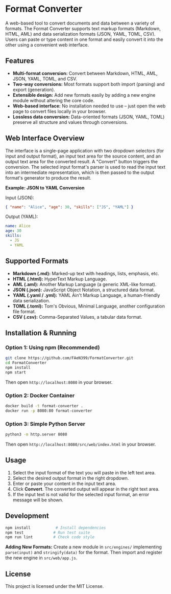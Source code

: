 # Format Converter

A web-based tool to convert documents and data between a variety of formats. The Format Converter supports text markup formats (Markdown, HTML, AML) and data serialization formats (JSON, YAML, TOML, CSV). Users can paste or type content in one format and easily convert it into the other using a convenient web interface.

## Features

- **Multi-format conversion:** Convert between Markdown, HTML, AML, JSON, YAML, TOML, and CSV.
- **Two-way conversions:** Most formats support both import (parsing) and export (generation).
- **Extensible design:** Add new formats easily by adding a new engine module without altering the core code.
- **Web-based interface:** No installation needed to use – just open the web page to convert files locally in your browser.
- **Lossless data conversion:** Data-oriented formats (JSON, YAML, TOML) preserve all structure and values through conversions. 

## Web Interface Overview

The interface is a single-page application with two dropdown selectors (for input and output format), an input text area for the source content, and an output text area for the converted result. A "Convert" button triggers the conversion. The selected input format's parser is used to read the input text into an intermediate representation, which is then passed to the output format's generator to produce the result.

**Example: JSON to YAML Conversion**

Input (JSON):
```json
{ "name": "Alice", "age": 30, "skills": ["JS", "YAML"] }
```

Output (YAML):
```yaml
name: Alice
age: 30
skills:
  - JS
  - YAML
```

## Supported Formats

- **Markdown (.md):** Marked-up text with headings, lists, emphasis, etc.
- **HTML (.html):** HyperText Markup Language.
- **AML (.aml):** Another Markup Language (a generic XML-like format).
- **JSON (.json):** JavaScript Object Notation, a structured data format.
- **YAML (.yaml / .yml):** YAML Ain't Markup Language, a human-friendly data serialization.
- **TOML (.toml):** Tom's Obvious, Minimal Language, another configuration file format.
- **CSV (.csv):** Comma-Separated Values, a tabular data format.

## Installation & Running

### Option 1: Using npm (Recommended)
```bash
git clone https://github.com/FAeN399/FormatConverter.git
cd FormatConverter
npm install
npm start
```
Then open `http://localhost:8080` in your browser.

### Option 2: Docker Container
```bash
docker build -t format-converter .
docker run -p 8080:80 format-converter
```

### Option 3: Simple Python Server
```bash
python3 -m http.server 8080
```
Then open `http://localhost:8080/src/web/index.html` in your browser.

## Usage

1. Select the input format of the text you will paste in the left text area.
2. Select the desired output format in the right dropdown.
3. Enter or paste your content in the input text area.
4. Click **Convert**. The converted output will appear in the right text area.
5. If the input text is not valid for the selected input format, an error message will be shown.

## Development

```bash
npm install           # Install dependencies
npm test             # Run test suite
npm run lint         # Check code style
```

**Adding New Formats:** Create a new module in `src/engines/` implementing `parse(input)` and `stringify(data)` for the format. Then import and register the new engine in `src/web/app.js`.

## License

This project is licensed under the MIT License.